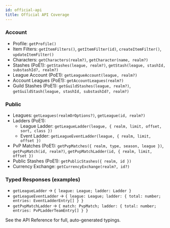 ```yaml
---
id: official-api
title: Official API Coverage
---
```


### Account

- Profile: `getProfile()`
- Item Filters: `getItemFilters()`, `getItemFilter(id)`, `createItemFilter()`, `updateItemFilter()`
- Characters: `getCharacters(realm?)`, `getCharacter(name, realm?)`
- Stashes (PoE1): `getStashes(league, realm?)`, `getStash(league, stashId, substashId?, realm?)`
- League Account (PoE1): `getLeagueAccount(league, realm?)`
- Account Leagues (PoE1): `getAccountLeagues(realm?)`
- Guild Stashes (PoE1): `getGuildStashes(league, realm?)`, `getGuildStash(league, stashId, substashId?, realm?)`

### Public

- Leagues: `getLeagues(realmOrOptions?)`, `getLeague(id, realm?)`
- Ladders (PoE1):
  - League Ladder: `getLeagueLadder(league, { realm, limit, offset, sort, class })`
  - Event Ladder: `getLeagueEventLadder(league, { realm, limit, offset })`
- PvP Matches (PoE1): `getPvpMatches({ realm, type, season, league })`, `getPvpMatch(id, realm?)`, `getPvpMatchLadder(id, { realm, limit, offset })`
- Public Stashes (PoE1): `getPublicStashes({ realm, id })`
- Currency Exchange: `getCurrencyExchange(realm?, id?)`

### Typed Responses (examples)

- `getLeagueLadder` → `{ league: League; ladder: Ladder }`
- `getLeagueEventLadder` → `{ league: League; ladder: { total: number; entries: EventLadderEntry[] } }`
- `getPvpMatchLadder` → `{ match: PvpMatch; ladder: { total: number; entries: PvPLadderTeamEntry[] } }`

See the API Reference for full, auto-generated typings.

